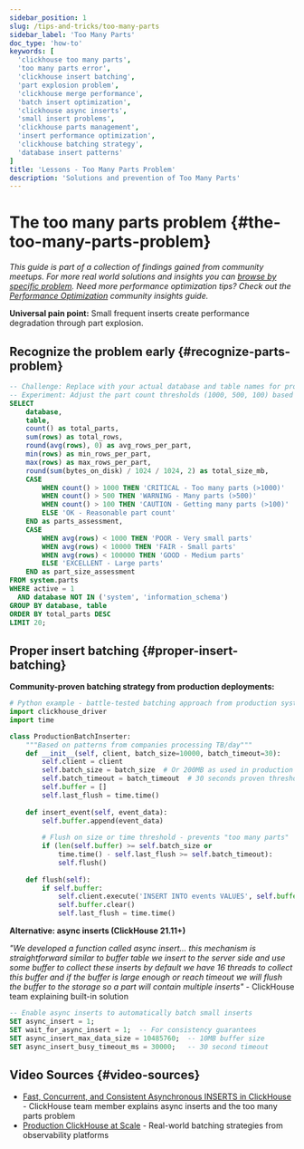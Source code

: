 ```yaml
---
sidebar_position: 1
slug: /tips-and-tricks/too-many-parts
sidebar_label: 'Too Many Parts'
doc_type: 'how-to'
keywords: [
  'clickhouse too many parts',
  'too many parts error',
  'clickhouse insert batching',
  'part explosion problem',
  'clickhouse merge performance',
  'batch insert optimization',
  'clickhouse async inserts',
  'small insert problems',
  'clickhouse parts management',
  'insert performance optimization',
  'clickhouse batching strategy',
  'database insert patterns'
]
title: 'Lessons - Too Many Parts Problem'
description: 'Solutions and prevention of Too Many Parts'
---
```


# The too many parts problem {#the-too-many-parts-problem}
*This guide is part of a collection of findings gained from community meetups. For more real world solutions and insights you can [browse by specific problem](./community-wisdom.md).*
*Need more performance optimization tips? Check out the [Performance Optimization](./performance-optimization.md) community insights guide.*

**Universal pain point:** Small frequent inserts create performance degradation through part explosion.

## Recognize the problem early {#recognize-parts-problem}

```sql runnable editable
-- Challenge: Replace with your actual database and table names for production use
-- Experiment: Adjust the part count thresholds (1000, 500, 100) based on your system
SELECT 
    database,
    table,
    count() as total_parts,
    sum(rows) as total_rows,
    round(avg(rows), 0) as avg_rows_per_part,
    min(rows) as min_rows_per_part,
    max(rows) as max_rows_per_part,
    round(sum(bytes_on_disk) / 1024 / 1024, 2) as total_size_mb,
    CASE 
        WHEN count() > 1000 THEN 'CRITICAL - Too many parts (>1000)'
        WHEN count() > 500 THEN 'WARNING - Many parts (>500)'
        WHEN count() > 100 THEN 'CAUTION - Getting many parts (>100)'
        ELSE 'OK - Reasonable part count'
    END as parts_assessment,
    CASE 
        WHEN avg(rows) < 1000 THEN 'POOR - Very small parts'
        WHEN avg(rows) < 10000 THEN 'FAIR - Small parts'
        WHEN avg(rows) < 100000 THEN 'GOOD - Medium parts'
        ELSE 'EXCELLENT - Large parts'
    END as part_size_assessment
FROM system.parts
WHERE active = 1
  AND database NOT IN ('system', 'information_schema')
GROUP BY database, table
ORDER BY total_parts DESC
LIMIT 20;
```

## Proper insert batching {#proper-insert-batching}

**Community-proven batching strategy from production deployments:**

```python
# Python example - battle-tested batching approach from production systems
import clickhouse_driver
import time

class ProductionBatchInserter:
    """Based on patterns from companies processing TB/day"""
    def __init__(self, client, batch_size=10000, batch_timeout=30):
        self.client = client
        self.batch_size = batch_size  # Or 200MB as used in production
        self.batch_timeout = batch_timeout  # 30 seconds proven threshold
        self.buffer = []
        self.last_flush = time.time()
        
    def insert_event(self, event_data):
        self.buffer.append(event_data)
        
        # Flush on size or time threshold - prevents "too many parts"
        if (len(self.buffer) >= self.batch_size or 
            time.time() - self.last_flush >= self.batch_timeout):
            self.flush()
            
    def flush(self):
        if self.buffer:
            self.client.execute('INSERT INTO events VALUES', self.buffer)
            self.buffer.clear()
            self.last_flush = time.time()
```

**Alternative: async inserts (ClickHouse 21.11+)**

*"We developed a function called async insert... this mechanism is straightforward similar to buffer table we insert to the server side and use some buffer to collect these inserts by default we have 16 threads to collect this buffer and if the buffer is large enough or reach timeout we will flush the buffer to the storage so a part will contain multiple inserts"* - ClickHouse team explaining built-in solution

```sql
-- Enable async inserts to automatically batch small inserts
SET async_insert = 1;
SET wait_for_async_insert = 1;  -- For consistency guarantees
SET async_insert_max_data_size = 10485760;  -- 10MB buffer size
SET async_insert_busy_timeout_ms = 30000;   -- 30 second timeout
```

## Video Sources {#video-sources}

- [Fast, Concurrent, and Consistent Asynchronous INSERTS in ClickHouse](https://www.youtube.com/watch?v=AsMPEfN5QtM) - ClickHouse team member explains async inserts and the too many parts problem
- [Production ClickHouse at Scale](https://www.youtube.com/watch?v=liTgGiTuhJE) - Real-world batching strategies from observability platforms